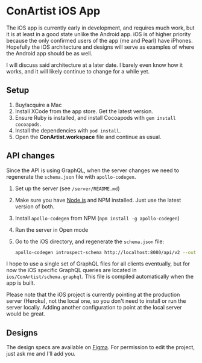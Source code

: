 # ConArtist iOS App

The iOS app is currently early in development, and requires much work, but it is at least in a good
state unlike the Android app. iOS is of higher priority because the only confirmed users of the app
(me and Pearl) have iPhones. Hopefully the iOS architecture and designs will serve as examples of
where the Android app should be as well.

I will discuss said architecture at a later date. I barely even know how it works, and it will
likely continue to change for a while yet.

## Setup

1.  Buy/acquire a Mac
2.  Install XCode from the app store. Get the latest version.
3.  Ensure Ruby is installed, and install Cocoapods with `gem install cocoapods`.
4.  Install the dependencies with `pod install`.
5.  Open the __ConArtist.workspace__ file and continue as usual.

## API changes

Since the API is using GraphQL, when the server changes we need to regenerate the `schema.json` file
with `apollo-codegen`.

1.  Set up the server (see `/server/README.md`)
2.  Make sure you have [Node.js](https://nodejs.org/en/) and NPM installed. Just use the latest
    version of both.
3.  Install `apollo-codegen` from NPM (`npm install -g apollo-codegen`)
4.  Run the server in Open mode
5.  Go to the iOS directory, and regenerate the `schema.json` file:

    ```bash
    apollo-codegen introspect-schema http://localhost:8080/api/v2 --output schema.json
    ```

I hope to use a single set of GraphQL files for all clients eventually, but for now the iOS specific
GraphQL queries are located in `ios/ConArtist/schema.graphql`. This file is compiled automatically
when the app is built.

Please note that the iOS project is currently pointing at the production server (Heroku), not the
local one, so you don't need to install or run the server locally. Adding another configuration to
point at the local server would be great.

## Designs

The design specs are available on [Figma][]. For permission to edit the project, just ask me and
I'll add you.

[Figma]: (https://www.figma.com/file/gARds2JGbWtGTY8PJBO5NEJf/ConArtist-iOS)

